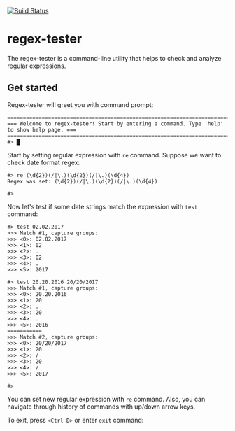 [![Build Status](https://travis-ci.org/boggad/regex-tester.svg?branch=master)](https://travis-ci.org/boggad/regex-tester)

# regex-tester
The regex-tester is a command-line utility that helps to check and analyze regular expressions.

## Get started
Regex-tester will greet you with command prompt:

```
============================================================================================
=== Welcome to regex-tester! Start by entering a command. Type 'help' to show help page. ===
============================================================================================
#> █
```

Start by setting regular expression with `re` command. Suppose we want to check date format regex:
```
#> re (\d{2})(/|\.)(\d{2})(/|\.)(\d{4})
Regex was set: (\d{2})(/|\.)(\d{2})(/|\.)(\d{4})

#> 
```

Now let's test if some date strings match the expression with `test` command:

```
#> test 02.02.2017
>>> Match #1, capture groups: 
>>> <0>: 02.02.2017
>>> <1>: 02
>>> <2>: .
>>> <3>: 02
>>> <4>: .
>>> <5>: 2017

#> test 20.20.2016 20/20/2017
>>> Match #1, capture groups: 
>>> <0>: 20.20.2016
>>> <1>: 20
>>> <2>: .
>>> <3>: 20
>>> <4>: .
>>> <5>: 2016
===========
>>> Match #2, capture groups: 
>>> <0>: 20/20/2017
>>> <1>: 20
>>> <2>: /
>>> <3>: 20
>>> <4>: /
>>> <5>: 2017

#>
```

You can set new regular expression with `re` command. Also, you can navigate through history of commands with up/down arrow keys.

To exit, press `<Ctrl-D>` or enter `exit` command:
